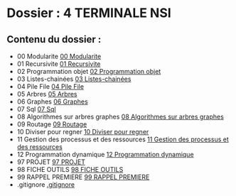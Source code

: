 # Dossier : 4 TERMINALE NSI
 
 ## Contenu du dossier : 
- 00 Modularite [00 Modularite](./00_Modularite)
- 01 Recursivite [01 Recursivite](./01_Recursivite)
- 02 Programmation objet [02 Programmation objet](./02_Programmation_objet)
- 03 Listes-chainées [03 Listes-chainées](./03_Listes-chainées)
- 04 Pile File [04 Pile File](./04_Pile_File)
- 05 Arbres [05 Arbres](./05_Arbres)
- 06 Graphes [06 Graphes](./06_Graphes)
- 07 Sql [07 Sql](./07_Sql)
- 08 Algorithmes sur arbres graphes [08 Algorithmes sur arbres graphes](./08_Algorithmes_sur_arbres_graphes)
- 09 Routage [09 Routage](./09_Routage)
- 10 Diviser pour regner [10 Diviser pour regner](./10_Diviser_pour_regner)
- 11 Gestion des processus et des ressources [11 Gestion des processus et des ressources](./11_Gestion_des_processus_et_des_ressources)
- 12 Programmation dynamique [12 Programmation dynamique](./12_Programmation_dynamique)
- 97 PROJET [97 PROJET](./97_PROJET)
- 98 FICHE OUTILS [98 FICHE OUTILS](./98_FICHE_OUTILS)
- 99 RAPPEL PREMIERE [99 RAPPEL PREMIERE](./99_RAPPEL_PREMIERE)
- .gitignore [.gitignore](./.gitignore)
